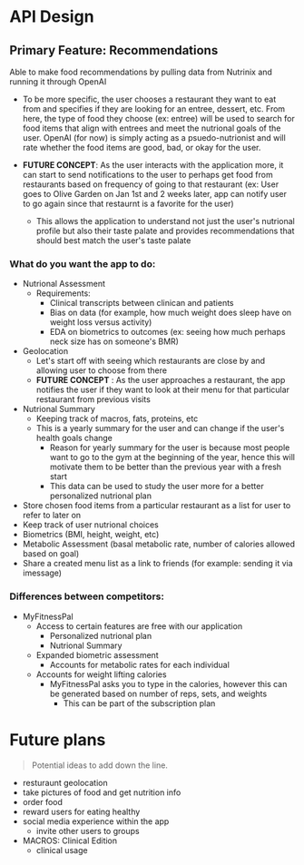 # API Design

## Primary Feature: Recommendations
Able to make food recommendations by pulling data from Nutrinix and running it through OpenAI
- To be more specific, the user chooses a restaurant they want to eat from and specifies if they are looking for an entree, dessert, etc. From here, the type of food they choose (ex: entree) will be used to search for food items that align with entrees and meet the nutrional goals of the user. OpenAI (for now) is simply acting as a psuedo-nutrionist and will rate whether the food items are good, bad, or okay for the user.

- **FUTURE CONCEPT**: As the user interacts with the application more, it can start to send notifications to the user to perhaps get food from restaurants based on frequency of going to that restaurant (ex: User goes to Olive Garden on Jan 1st and 2 weeks later, app can notify user to go again since that restaurnt is a favorite for the user)
  - This allows the application to understand not just the user's nutrional profile but also their taste palate and provides recommendations that should best match the user's taste palate

### What do you want the app to do:
- Nutrional Assessment
  - Requirements:
    - Clinical transcripts between clinican and patients
    - Bias on data (for example, how much weight does sleep have on weight loss versus activity)
    - EDA on biometrics to outcomes (ex: seeing how much perhaps neck size has on someone's BMR)
- Geolocation
  - Let's start off with seeing which restaurants are close by and allowing user to choose from there
  - **FUTURE CONCEPT** : As the user approaches a restaurant, the app notifies the user if they want to look at their menu for that particular restaurant from previous visits
- Nutrional Summary
  - Keeping track of macros, fats, proteins, etc
  - This is a yearly summary for the user and can change if the user's health goals change
    - Reason for yearly summary for the user is because most people want to go to the gym at the beginning of the year, hence this will motivate them to be better than the previous year with a fresh start
    - This data can be used to study the user more for a better personalized nutrional plan
- Store chosen food items from a particular restaurant as a list for user to refer to later on
- Keep track of user nutrional choices
- Biometrics (BMI, height, weight, etc)
- Metabolic Assessment (basal metabolic rate, number of calories allowed based on goal)
- Share a created menu list as a link to friends (for example: sending it via imessage)

### Differences between competitors:
- MyFitnessPal
  - Access to certain features are free with our application
    - Personalized nutrional plan
    - Nutrional Summary
  - Expanded biometric assessment
    - Accounts for metabolic rates for each individual
  - Accounts for weight lifting calories
    - MyFitnessPal asks you to type in the calories, however this can be generated based on number of reps, sets, and weights
      - This can be part of the subscription plan





# Future plans

> Potential ideas to add down the line.

- resturaunt geolocation
- take pictures of food and get nutrition info
- order food
- reward users for eating healthy
- social media experience within the app
  - invite other users to groups
- MACROS: Clinical Edition
  - clinical usage

